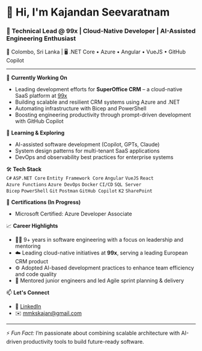 # 👋 Hi, I'm Kajandan Seevaratnam

### 🚀 Technical Lead @ 99x | Cloud-Native Developer | AI-Assisted Engineering Enthusiast  
📍 Colombo, Sri Lanka | 🖥️ .NET Core • Azure • Angular • VueJS • GitHub Copilot

---

🔭 **Currently Working On**  
- Leading development efforts for **SuperOffice CRM** – a cloud-native SaaS platform at [99x](https://99x.io)  
- Building scalable and resilient CRM systems using Azure and .NET  
- Automating infrastructure with Bicep and PowerShell  
- Boosting engineering productivity through prompt-driven development with GitHub Copilot  

🧠 **Learning & Exploring**  
- AI-assisted software development (Copilot, GPTs, Claude)  
- System design patterns for multi-tenant SaaS applications  
- DevOps and observability best practices for enterprise systems  

🛠️ **Tech Stack**  
`C#` `ASP.NET Core` `Entity Framework Core` `Angular` `VueJS` `React`  
`Azure Functions` `Azure DevOps` `Docker` `CI/CD` `SQL Server`  
`Bicep` `PowerShell` `Git` `Postman` `GitHub Copilot` `K2` `SharePoint`  

📘 **Certifications (In Progress)**  
- Microsoft Certified: Azure Developer Associate  

📈 **Career Highlights**  
- 🧑‍💻 9+ years in software engineering with a focus on leadership and mentoring  
- ☁️ Leading cloud-native initiatives at **99x**, serving a leading European CRM product  
- ⚙️ Adopted AI-based development practices to enhance team efficiency and code quality  
- 🤝 Mentored junior engineers and led Agile sprint planning & delivery  

📫 **Let's Connect**  
- 🔗 [LinkedIn](https://linkedin.com/in/kajandan-seevaratnam)  
- ✉️ mmkskajan@gmail.com  

---

⚡ *Fun Fact:* I’m passionate about combining scalable architecture with AI-driven productivity tools to build future-ready software.

